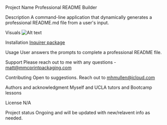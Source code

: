 Project Name
Professional README Builder

Description
A command-line application that dynamically generates a professional README.md file from a user's input.

Visuals
![Alt text](<Screenshot 2023-12-20 at 2.38.37 PM.png>)

Installation
[Inquirer package](https://www.npmjs.com/package/inquirer/v/8.2.4)

Usage
User answers the prompts to complete a professional README file.

Support
Please reach out to me with any questions - matt@mmcprintpackaging.com

Contributing
Open to suggestions.  Reach out to mhmullen@icloud.com 

Authors and acknowledgment
Myself and UCLA tutors and Bootcamp lessons

License
N/A

Project status
Ongoing and will be updated with new/relavent info as needed.
